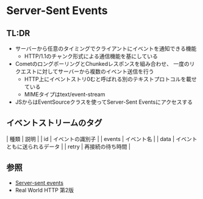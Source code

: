 # Server-Sent Events
## TL:DR
- サーバーから任意のタイミングでクライアントにイベントを通知できる機能
  - HTTP/1.1のチャンク形式による通信機能を基にしている
- CometのロングポーリングとChunkedレスポンスを組み合わせ、
  一度のリクエストに対してサーバーから複数のイベント送信を行う
  - HTTP上にイベントストリ0むと呼ばれる別のテキストプロトコルを載せている
  - MIMEタイプはtext/event-stream
- JSからはEventSourceクラスを使ってServer-Sent Eventsにアクセスする

## イベントストリームのタグ

| 種類   | 説明                         |
| id     | イベントの識別子             |
| events | イベント名                   |
| data   | イベントともに送られるデータ |
| retry  | 再接続の待ち時間             |

## 参照
- [Server-sent events](https://developer.mozilla.org/ja/docs/Web/API/Server-sent_events)
- Real World HTTP 第2版

